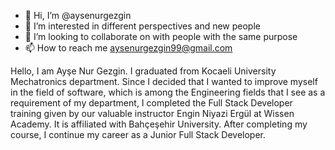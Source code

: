 - 👋 Hi, I’m @aysenurgezgin
- 👀 I’m interested in different perspectives and new people
- 💞️ I’m looking to collaborate on with people with the same purpose
- 📫 How to reach me aysenurgezgin99@gmail.com


Hello, I am Ayşe Nur Gezgin.
I graduated from Kocaeli University Mechatronics department. Since I decided that I wanted to improve myself in the field of software, which is among the Engineering fields that I see as a requirement of my department, I completed the Full Stack Developer training given by our valuable instructor Engin Niyazi Ergül at Wissen Academy. It is affiliated with Bahçeşehir University. After completing my course, I continue my career as a Junior Full Stack Developer.
